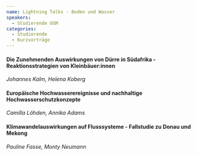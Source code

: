 ```yaml
---
name: Lightning Talks - Boden und Wasser
speakers:
  - Studierende UGM
categories:
  - Studierende
  - Kurzvorträge
---
```


#### Die Zunehmenden Auswirkungen von Dürre in Südafrika - Reaktionsstrategien von Kleinbäuer:innen
*Johannes Kalm, Helena Koberg*


#### Europäische Hochwasserereignisse und nachhaltige Hochwasserschutzkonzepte
*Camilla Löhden, Annika Adams*


#### Klimawandelauswirkungen auf Flusssysteme - Fallstudie zu Donau und Mekong
*Pauline Fasse, Monty Neumann*
